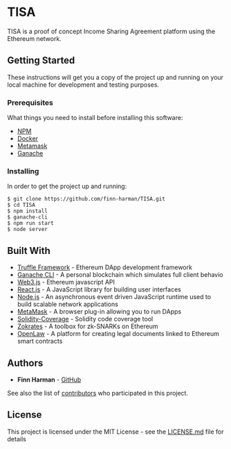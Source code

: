 # TISA

TISA is a proof of concept Income Sharing Agreement platform using the Ethereum network.

## Getting Started

These instructions will get you a copy of the project up and running on your local machine for development and testing purposes.

### Prerequisites

What things you need to install before installing this software:

* [NPM](https://www.npmjs.com/get-npm)
* [Docker](https://www.docker.com/get-started)
* [Metamask](https://metamask.io/)
* [Ganache](https://www.trufflesuite.com/docs/ganache/overview)

### Installing

In order to get the project up and running:

```
$ git clone https://github.com/finn-harman/TISA.git
$ cd TISA
$ npm install
$ ganache-cli
$ npm run start
$ node server
```

## Built With

* [Truffle Framework](http://truffleframework.com/) - Ethereum DApp development framework
* [Ganache CLI](https://github.com/trufflesuite/ganache-cli) - A personal blockchain which simulates full client behavio
* [Web3.js](https://github.com/ethereum/web3.js/) - Ethereum javascript API
* [React.js](https://reactjs.org/) - A JavaScript library for building user interfaces
* [Node.js](https://nodejs.org/en/) - An asynchronous event driven JavaScript runtime used to build scalable network applications
* [MetaMask](https://metamask.io/) - A browser plug-in allowing you to run DApps
* [Solidity-Coverage](https://github.com/sc-forks/solidity-coverage) - Solidity code coverage tool
* [Zokrates](https://github.com/JacobEberhardt/ZoKrates) - A toolbox for zk-SNARKs on Ethereum
* [OpenLaw](https://www.openlaw.io/) - A platform for creating legal documents linked to Ethereum smart contracts

## Authors

* **Finn Harman** - [GitHub](https://github.com/finn-harman)

See also the list of [contributors](https://github.com/finn-harman/TISA/contributors) who participated in this project.

## License

This project is licensed under the MIT License - see the [LICENSE.md](https://github.com/finn-harman/TISA/blob/master/LICENSE) file for details
